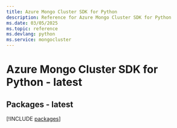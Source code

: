 ```yaml
---
title: Azure Mongo Cluster SDK for Python
description: Reference for Azure Mongo Cluster SDK for Python
ms.date: 03/05/2025
ms.topic: reference
ms.devlang: python
ms.service: mongocluster
---
```

# Azure Mongo Cluster SDK for Python - latest
## Packages - latest
[!INCLUDE [packages](mongo-cluster-index.md)]